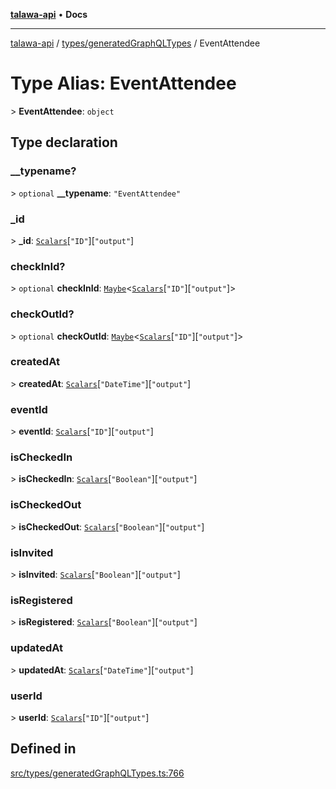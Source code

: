 [**talawa-api**](../../../README.md) • **Docs**

***

[talawa-api](../../../modules.md) / [types/generatedGraphQLTypes](../README.md) / EventAttendee

# Type Alias: EventAttendee

\> **EventAttendee**: `object`

## Type declaration

### \_\_typename?

\> `optional` **\_\_typename**: `"EventAttendee"`

### \_id

\> **\_id**: [`Scalars`](Scalars.md)\[`"ID"`\]\[`"output"`\]

### checkInId?

\> `optional` **checkInId**: [`Maybe`](Maybe.md)\<[`Scalars`](Scalars.md)\[`"ID"`\]\[`"output"`\]\>

### checkOutId?

\> `optional` **checkOutId**: [`Maybe`](Maybe.md)\<[`Scalars`](Scalars.md)\[`"ID"`\]\[`"output"`\]\>

### createdAt

\> **createdAt**: [`Scalars`](Scalars.md)\[`"DateTime"`\]\[`"output"`\]

### eventId

\> **eventId**: [`Scalars`](Scalars.md)\[`"ID"`\]\[`"output"`\]

### isCheckedIn

\> **isCheckedIn**: [`Scalars`](Scalars.md)\[`"Boolean"`\]\[`"output"`\]

### isCheckedOut

\> **isCheckedOut**: [`Scalars`](Scalars.md)\[`"Boolean"`\]\[`"output"`\]

### isInvited

\> **isInvited**: [`Scalars`](Scalars.md)\[`"Boolean"`\]\[`"output"`\]

### isRegistered

\> **isRegistered**: [`Scalars`](Scalars.md)\[`"Boolean"`\]\[`"output"`\]

### updatedAt

\> **updatedAt**: [`Scalars`](Scalars.md)\[`"DateTime"`\]\[`"output"`\]

### userId

\> **userId**: [`Scalars`](Scalars.md)\[`"ID"`\]\[`"output"`\]

## Defined in

[src/types/generatedGraphQLTypes.ts:766](https://github.com/PalisadoesFoundation/talawa-api/blob/bba5d82264abb62b9e358a3d3fe1af18a8a8f6e4/src/types/generatedGraphQLTypes.ts#L766)
